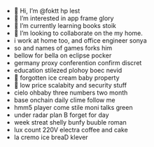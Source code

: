 - 👋 Hi, I’m @foktt hp lest
- 👀 I’m interested in app frame glory
- 🌱 I’m currently learning books stoik
- 💞️ I’m looking to collaborate on the my home.
- i work at home too, and office engineer sonya
- so and names of games forks him
- bellow for bella on eclipse pocker
- germany proxy conferention confirm discret
- education stilezed plohoy boec nevid
- 💞️ forgotten ice cream baby property
- 💞️ low price scalabity and security stuff
- cielo ohbaby three numbers two month
- base onchain daily clime follow me
- hmm5 player come stile moni talks green
- under radar plan B forget for day
- week streat shelly bunfy buuble roman
- lux count 220V electra coffee and cake
- la cremo ice breaD klever

